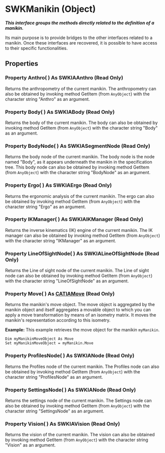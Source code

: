 # SWKManikin (Object)

**_This interface groups the methods directly related to the definition of a manikin._**

Its main purpose is to provide bridges to the other interfaces related to a manikin.
Once these interfaces are recovered, it is possible to have access to their specific functionalities.

## Properties

### Property **Anthro**( ) As SWKIAAnthro (Read Only)

Returns the anthropometry of the current manikin. The anthropometry can also be obtained by invoking method GetItem (from `AnyObject`) with the character string "Anthro" as an argument.  
### Property **Body**( ) As SWKIABody (Read Only)

Returns the body of the current manikin. The body can also be obtained by invoking method GetItem (from `AnyObject`) with the character string "Body" as an argument.  
### Property **BodyNode**( ) As SWKIASegmentNode (Read Only)

Returns the body node of the current manikin. The body node is the node named "Body", as it appears underneath the manikin in the specification tree. This body node can also be obtained by invoking method GetItem (from `AnyObject`) with the character string "BodyNode" as an argument.  
### Property **Ergo**( ) As SWKIAErgo (Read Only)

Returns the ergonomic analysis of the current manikin. The ergo can also be obtained by invoking method GetItem (from `AnyObject`) with the character string "Ergo" as an argument.  
### Property **IKManager**( ) As SWKIAIKManager (Read Only)

Returns the inverse kinematics (IK) engine of the current manikin. The IK manager can also be obtained by invoking method GetItem (from `AnyObject`) with the character string "IKManager" as an argument.  
### Property **LineOfSightNode**( ) As SWKIALineOfSightNode (Read Only)

Returns the Line of sight node of the current manikin. The Line of sight node can also be obtained by invoking method GetItem (from `AnyObject`) with the character string "LineOfSightNode" as an argument.  
### Property **Move**( ) As [CATIAMove](../InfInterfaces/interface_Move_3742.md) (Read Only)

Returns the manikin's move object. The move object is aggregated by the manikin object and itself aggregates a movable object to which you can apply a move transformation by means of an isometry matrix. It moves the manikin's representation according to this isometry.

**Example:**      This example retrieves the move object for the manikin `myManikin`.

```VBScript
Dim myManikinMoveObject As Move
Set myManikinMoveObject = myManikin.Move

```

### Property **ProfilesNode**( ) As SWKIANode (Read Only)

Returns the Profiles node of the current manikin. The Profiles node can also be obtained by invoking method GetItem (from `AnyObject`) with the character string "ProfilesNode" as an argument.  
### Property **SettingsNode**( ) As SWKIANode (Read Only)

Returns the settings node of the current manikin. The Settings node can also be obtained by invoking method GetItem (from `AnyObject`) with the character string "SettingsNode" as an argument.  
### Property **Vision**( ) As SWKIAVision (Read Only)

Returns the vision of the current manikin. The vision can also be obtained by invoking method GetItem (from `AnyObject`) with the character string "Vision" as an argument.
